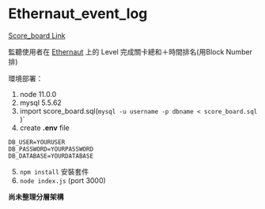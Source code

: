 # Ethernaut_event_log
[Score_board Link](http://3.15.185.61:3000/)

監聽使用者在 [Ethernaut](https://ethernaut.openzeppelin.com) 上的 Level 完成關卡總和＋時間排名(用Block Number排)

環境部署：
1. node 11.0.0
2. mysql 5.5.62
3. import score_board.sql(`mysql -u username -p dbname < score_board.sql`
)`
4. create **.env** file 

```DB_HOST=YOURHOST
DB_USER=YOURUSER
DB_PASSWORD=YOURPASSWORD
DB_DATABASE=YOURDATABASE
```

5. `npm install` 安裝套件
6. `node index.js` (port 3000)
    
**尚未整理分層架構**

